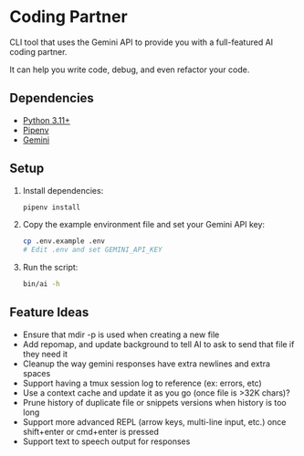 # Coding Partner

CLI tool that uses the Gemini API to provide you with a full-featured AI coding partner.

It can help you write code, debug, and even refactor your code.

## Dependencies

*   [Python 3.11+](https://www.python.org/downloads/)
*   [Pipenv](https://pypi.org/project/pipenv/)
*   [Gemini](https://aistudio.google.com/app/apikey)

## Setup

1.  Install dependencies:

    ```sh
    pipenv install
    ```
2.  Copy the example environment file and set your Gemini API key:

    ```sh
    cp .env.example .env
    # Edit .env and set GEMINI_API_KEY
    ```
3.  Run the script:

    ```sh
    bin/ai -h
    ```

## Feature Ideas

*   Ensure that mdir -p is used when creating a new file
*   Add repomap, and update background to tell AI to ask to send that file if they need it
*   Cleanup the way gemini responses have extra newlines and extra spaces
*   Support having a tmux session log to reference (ex: errors, etc)
*   Use a context cache and update it as you go (once file is >32K chars)?
*   Prune history of duplicate file or snippets versions when history is too long
*   Support more advanced REPL (arrow keys, multi-line input, etc.) once shift+enter or cmd+enter is pressed
*   Support text to speech output for responses
